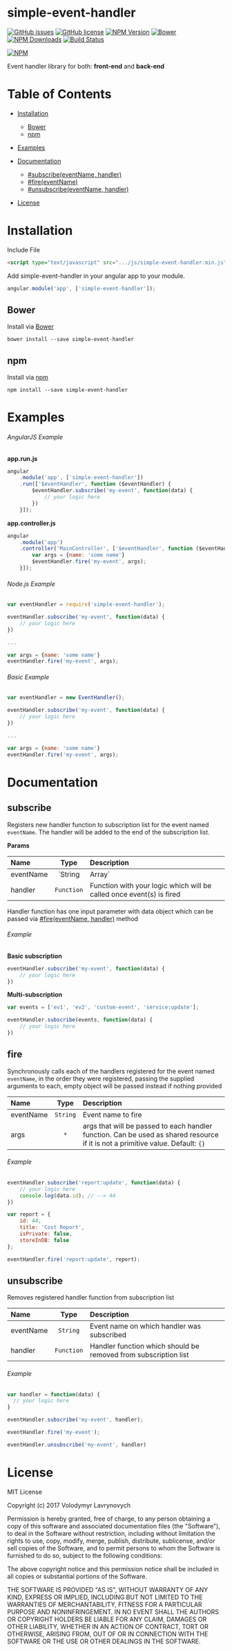 # simple-event-handler

[![GitHub issues](https://img.shields.io/github/issues/vlavrynovych/simple-event-handler.svg)](https://github.com/vlavrynovych/simple-event-handler/issues)
[![GitHub license](https://img.shields.io/badge/license-MIT-blue.svg)](https://raw.githubusercontent.com/vlavrynovych/simple-event-handler/develop/LICENSE)
[![NPM Version][npm-image]][npm-url]
[![Bower](https://img.shields.io/bower/v/simple-event-handler.svg)]()
[![NPM Downloads][downloads-image]][downloads-url]
[![Build Status](https://travis-ci.org/vlavrynovych/simple-event-handler.svg?branch=master)](https://travis-ci.org/vlavrynovych/simple-event-handler)

[![NPM](https://nodei.co/npm/simple-event-handler.png?downloads=true)](https://nodei.co/npm/simple-event-handler/)

[npm-image]: https://img.shields.io/npm/v/simple-event-handler.svg?style=flat
[npm-url]: https://npmjs.org/package/simple-event-handler
[downloads-image]: https://img.shields.io/npm/dm/simple-event-handler.svg?style=flat
[downloads-url]: https://npmjs.org/package/simple-event-handler

Event handler library for both: **front-end** and **back-end**

# Table of Contents
- [Installation](#installation)
    - [Bower](#bower)
    - [npm](#npm)
- [Examples](#examples)
- [Documentation](#documentation)
    - [#subscribe(eventName, handler)](#subscribe)
    - [#fire(eventName)](#fire)
    - [#unsubscribe(eventName, handler)](#unsubscribe)

- [License](#license)

# Installation
Include File

```html
<script type="text/javascript" src=".../js/simple-event-handler.min.js"></script>
```


Add simple-event-handler in your angular app to your module.

```js
angular.module('app', ['simple-event-handler']);
```

## Bower
Install via [Bower](https://bower.io/)

`bower install --save simple-event-handler`

## npm
Install via [npm](https://www.npmjs.com/)

`npm install --save simple-event-handler`

# Examples

###### AngularJS Example

**app.run.js**

```js
angular
    .module('app', ['simple-event-handler'])
    .run(['$eventHandler', function ($eventHandler) {
        $eventHandler.subscribe('my-event', function(data) {
            // your logic here
        })
    }]);
```

**app.controller.js**

```js
angular
    .module('app')
    .controller('MainController', ['$eventHandler', function ($eventHandler) {
        var args = {name: 'some name'}
        $eventHandler.fire('my-event', args);
    }]);
```

###### Node.js Example

```js
var eventHandler = require('simple-event-handler');

eventHandler.subscribe('my-event', function(data) {
    // your logic here
})

...

var args = {name: 'some name'}
eventHandler.fire('my-event', args);
```

###### Basic Example

```js
var eventHandler = new EventHandler();

eventHandler.subscribe('my-event', function(data) {
    // your logic here
})

...

var args = {name: 'some name'}
eventHandler.fire('my-event', args);
```

# Documentation

## subscribe

Registers new handler function to subscription list for the event named `eventName`.
The handler will be added to the end of the subscription list.

**Params**

| Name | Type | Description |
|:-----|:----:|:-----|
| eventName | `String|Array` | String or array of strings with event name(s) |
| handler | `Function` | Function with your logic which will be called once event(s) is fired |

Handler function has one input parameter with data object which can be passed via [#fire(eventName, handler)](#fire) method

###### Example

**Basic subscription**

```js
eventHandler.subscribe('my-event', function(data) {
    // your logic here
})
```

**Multi-subscription**

```js
var events = ['ev1', 'ev2', 'custom-event', 'service:update'];

eventHandler.subscribe(events, function(data) {
    // your logic here
})
```


## fire

Synchronously calls each of the handlers registered for the event named `eventName`,
in the order they were registered, passing the supplied arguments to each,
empty object will be passed instead if nothing provided

| Name | Type | Description |
|:-----|:----:|:-----|
| eventName | `String` | Event name to fire |
| args | `*` | args that will be passed to each handler function. Can be used as shared resource if it is not a primitive value. Default: `{}` |

###### Example

```js
eventHandler.subscribe('report:update', function(data) {
    // your logic here
    console.log(data.id); // --> 44
})

var report = {
    id: 44,
    title: 'Cost Report',
    isPrivate: false,
    storeInDB: false
};

eventHandler.fire('report:update', report);
```

## unsubscribe

Removes registered handler function from subscription list

| Name | Type | Description |
|:-----|:----:|:-----|
| eventName | `String` | Event name on which handler was subscribed |
| handler | `Function` | Handler function which should be removed from subscription list |

###### Example

```js
var handler = function(data) {
  // your logic here
}

eventHandler.subscribe('my-event', handler);

eventHandler.fire('my-event');

eventHandler.unsubscribe('my-event', handler)
```

# License

MIT License

Copyright (c) 2017 Volodymyr Lavrynovych

Permission is hereby granted, free of charge, to any person obtaining a copy
of this software and associated documentation files (the "Software"), to deal
in the Software without restriction, including without limitation the rights
to use, copy, modify, merge, publish, distribute, sublicense, and/or sell
copies of the Software, and to permit persons to whom the Software is
furnished to do so, subject to the following conditions:

The above copyright notice and this permission notice shall be included in all
copies or substantial portions of the Software.

THE SOFTWARE IS PROVIDED "AS IS", WITHOUT WARRANTY OF ANY KIND, EXPRESS OR
IMPLIED, INCLUDING BUT NOT LIMITED TO THE WARRANTIES OF MERCHANTABILITY,
FITNESS FOR A PARTICULAR PURPOSE AND NONINFRINGEMENT. IN NO EVENT SHALL THE
AUTHORS OR COPYRIGHT HOLDERS BE LIABLE FOR ANY CLAIM, DAMAGES OR OTHER
LIABILITY, WHETHER IN AN ACTION OF CONTRACT, TORT OR OTHERWISE, ARISING FROM,
OUT OF OR IN CONNECTION WITH THE SOFTWARE OR THE USE OR OTHER DEALINGS IN THE
SOFTWARE.
